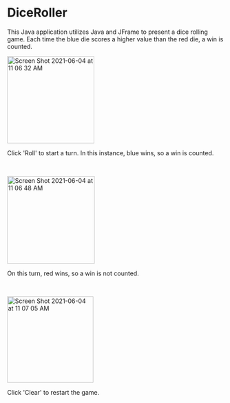 # DiceRoller

This Java application utilizes Java and JFrame to present a dice rolling game. Each time the blue die scores a higher value than the red die, a win is counted.

<img width="202" alt="Screen Shot 2021-06-04 at 11 06 32 AM" src="https://user-images.githubusercontent.com/79879438/120823485-7ad25a80-c525-11eb-987c-5259e6fb51a3.png">

Click 'Roll' to start a turn. In this instance, blue wins, so a win is counted.
<p>&nbsp;</p>

<img width="203" alt="Screen Shot 2021-06-04 at 11 06 48 AM" src="https://user-images.githubusercontent.com/79879438/120823636-9f2e3700-c525-11eb-850c-56aba30a75f3.png">

On this turn, red wins, so a win is not counted. 
<p>&nbsp;</p>

<img width="200" alt="Screen Shot 2021-06-04 at 11 07 05 AM" src="https://user-images.githubusercontent.com/79879438/120823717-b3723400-c525-11eb-8f0b-d3c2cf65337b.png">

Click 'Clear' to restart the game.
